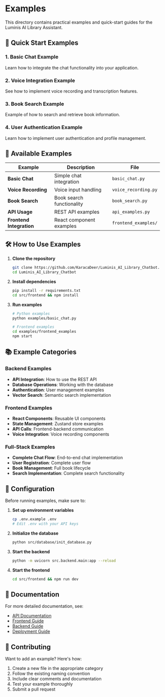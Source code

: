 # Examples

This directory contains practical examples and quick-start guides for the Luminis AI Library Assistant.

## 🚀 Quick Start Examples

### 1. Basic Chat Example
Learn how to integrate the chat functionality into your application.

### 2. Voice Integration Example
See how to implement voice recording and transcription features.

### 3. Book Search Example
Example of how to search and retrieve book information.

### 4. User Authentication Example
Learn how to implement user authentication and profile management.

## 📁 Available Examples

| Example | Description | File |
|---------|-------------|------|
| **Basic Chat** | Simple chat integration | `basic_chat.py` |
| **Voice Recording** | Voice input handling | `voice_recording.py` |
| **Book Search** | Book search functionality | `book_search.py` |
| **API Usage** | REST API examples | `api_examples.py` |
| **Frontend Integration** | React component examples | `frontend_examples/` |

## 🛠️ How to Use Examples

1. **Clone the repository**
   ```bash
   git clone https://github.com/KaracaDeer/Luminis_AI_Library_Chatbot.git
   cd Luminis_AI_Library_Chatbot
   ```

2. **Install dependencies**
   ```bash
   pip install -r requirements.txt
   cd src/frontend && npm install
   ```

3. **Run examples**
   ```bash
   # Python examples
   python examples/basic_chat.py
   
   # Frontend examples
   cd examples/frontend_examples
   npm start
   ```

## 📚 Example Categories

### Backend Examples
- **API Integration**: How to use the REST API
- **Database Operations**: Working with the database
- **Authentication**: User management examples
- **Vector Search**: Semantic search implementation

### Frontend Examples
- **React Components**: Reusable UI components
- **State Management**: Zustand store examples
- **API Calls**: Frontend-backend communication
- **Voice Integration**: Voice recording components

### Full-Stack Examples
- **Complete Chat Flow**: End-to-end chat implementation
- **User Registration**: Complete user flow
- **Book Management**: Full book lifecycle
- **Search Implementation**: Complete search functionality

## 🔧 Configuration

Before running examples, make sure to:

1. **Set up environment variables**
   ```bash
   cp .env.example .env
   # Edit .env with your API keys
   ```

2. **Initialize the database**
   ```bash
   python src/database/init_database.py
   ```

3. **Start the backend**
   ```bash
   python -m uvicorn src.backend.main:app --reload
   ```

4. **Start the frontend**
   ```bash
   cd src/frontend && npm run dev
   ```

## 📖 Documentation

For more detailed documentation, see:
- [API Documentation](docs/README.md)
- [Frontend Guide](src/frontend/README.md)
- [Backend Guide](src/backend/README.md)
- [Deployment Guide](docs/DEPLOYMENT.md)

## 🤝 Contributing

Want to add an example? Here's how:

1. Create a new file in the appropriate category
2. Follow the existing naming convention
3. Include clear comments and documentation
4. Test your example thoroughly
5. Submit a pull request
